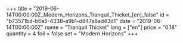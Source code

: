 +++
title = "2019-06-14T00:00:00Z_Modern_Horizons_Tranquil_Thicket_[en]_false"
id = "b73571bd-b6e5-4338-a9b1-d847a8ad43d1"
date = "2019-06-14T00:00:00Z"
name = "Tranquil Thicket"
lang = ["en"]
price = "0.18"
quantity = 4
foil = false
set = "Modern Horizons"
+++
